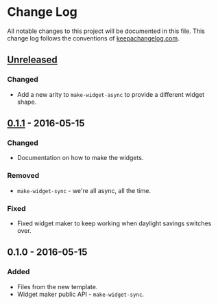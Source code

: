 # Change Log
All notable changes to this project will be documented in this file. This change log follows the conventions of [keepachangelog.com](http://keepachangelog.com/).

## [Unreleased]
### Changed
- Add a new arity to `make-widget-async` to provide a different widget shape.

## [0.1.1] - 2016-05-15
### Changed
- Documentation on how to make the widgets.

### Removed
- `make-widget-sync` - we're all async, all the time.

### Fixed
- Fixed widget maker to keep working when daylight savings switches over.

## 0.1.0 - 2016-05-15
### Added
- Files from the new template.
- Widget maker public API - `make-widget-sync`.

[Unreleased]: https://github.com/your-name/site-generator/compare/0.1.1...HEAD
[0.1.1]: https://github.com/your-name/site-generator/compare/0.1.0...0.1.1
